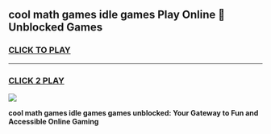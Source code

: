 
## cool math games idle games Play Online 👋 Unblocked Games
<h3>
<a href="https://news.freeplayer.one?title=cool_math_games_idle_games&ref=17CMG">CLICK TO PLAY</a></h3>
<hr>

<h3>
<a href="https://news.freeplayer.one?title=cool_math_games_idle_games&ref=17CMG">CLICK 2 PLAY</a>
  
</h3>

<a href="https://news.freeplayer.one?title=cool_math_games_idle_games&ref=17CMG/"><img src="https://clearcache.store/games.png"></a>


**cool math games idle games games unblocked: Your Gateway to Fun and Accessible Online Gaming**
